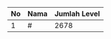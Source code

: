 | No | Nama            | Jumlah Level |
|----|-----------------|--------------|
| 1  | #    |    2678        |

